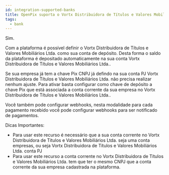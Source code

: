 ```yaml
---
id: integration-supported-banks
title: OpenPix suporta o Vortx Distribuidora de Títulos e Valores Mobiliários Ltda. ?
tags:
  - bank
---
```


Sim.

Com a plataforma é possível definir o Vortx Distribuidora de Títulos e Valores Mobiliários Ltda. como sua conta de depósito. Desta forma o saldo da plataforma é depositado automaticamente na sua conta Vortx Distribuidora de Títulos e Valores Mobiliários Ltda..

Se sua empresa já tem a chave Pix CNPJ já defindo na sua conta PJ Vortx Distribuidora de Títulos e Valores Mobiliários Ltda. não precisa realizar nenhum ajuste. Para ativar basta configurar como chave de depósito a chave Pix que está associada a conta corrente da sua empresa no Vortx Distribuidora de Títulos e Valores Mobiliários Ltda..

Você também pode configurar webhooks, nesta modalidade para cada pagamento recebido você pode configurar webhooks para ser notificado de pagamentos.

Dicas Importantes:

- Para usar este recurso é necessário que a sua conta corrente no Vortx Distribuidora de Títulos e Valores Mobiliários Ltda. seja uma conta empresas, ou seja Vortx Distribuidora de Títulos e Valores Mobiliários Ltda. conta PJ
- Para usar este recurso a conta corrente no Vortx Distribuidora de Títulos e Valores Mobiliários Ltda. tem que ter o mesmo CNPJ que a conta corrente da sua empresa cadastrada na plataforma.

